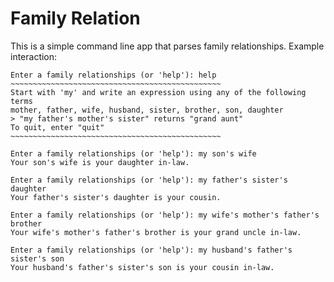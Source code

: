 # Family Relation
This is a simple command line app that parses family relationships.
Example interaction:
```
Enter a family relationships (or 'help'): help
~~~~~~~~~~~~~~~~~~~~~~~~~~~~~~~~~~~~~~~~~~~~~~~
Start with 'my' and write an expression using any of the following terms
mother, father, wife, husband, sister, brother, son, daughter
> "my father's mother's sister" returns "grand aunt"
To quit, enter "quit"
~~~~~~~~~~~~~~~~~~~~~~~~~~~~~~~~~~~~~~~~~~~~~~~

Enter a family relationships (or 'help'): my son's wife
Your son's wife is your daughter in-law.

Enter a family relationships (or 'help'): my father's sister's daughter
Your father's sister's daughter is your cousin.

Enter a family relationships (or 'help'): my wife's mother's father's brother
Your wife's mother's father's brother is your grand uncle in-law.

Enter a family relationships (or 'help'): my husband's father's sister's son
Your husband's father's sister's son is your cousin in-law.
```
